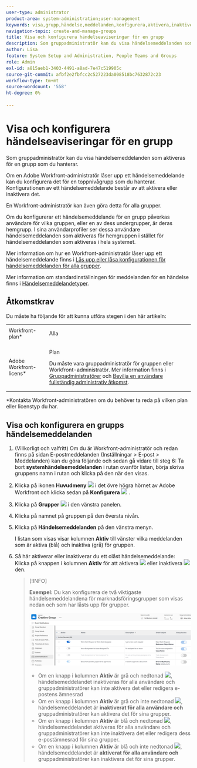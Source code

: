 ```yaml
---
user-type: administrator
product-area: system-administration;user-management
keywords: visa,grupp,händelse,meddelanden,konfigurera,aktivera,inaktivera
navigation-topic: create-and-manage-groups
title: Visa och konfigurera händelseaviseringar för en grupp
description: Som gruppadministratör kan du visa händelsemeddelanden som aktiveras för en grupp som du hanterar. Om en Adobe Workfront-administratör låser upp ett händelsemeddelande kan du konfigurera det för en toppnivågrupp som du hanterar. Konfigurationen av ett händelsemeddelande består av att aktivera eller inaktivera det.
author: Lisa
feature: System Setup and Administration, People Teams and Groups
role: Admin
exl-id: a815aeb1-3403-4491-a8ad-7e47c519905c
source-git-commit: afbf2e2fbfcc2c527223da008518bc7632872c23
workflow-type: tm+mt
source-wordcount: '558'
ht-degree: 0%

---
```


# Visa och konfigurera händelseaviseringar för en grupp

Som gruppadministratör kan du visa händelsemeddelanden som aktiveras för en grupp som du hanterar.

Om en Adobe Workfront-administratör låser upp ett händelsemeddelande kan du konfigurera det för en toppnivågrupp som du hanterar. Konfigurationen av ett händelsemeddelande består av att aktivera eller inaktivera det.

En Workfront-administratör kan även göra detta för alla grupper.

Om du konfigurerar ett händelsemeddelande för en grupp påverkas användare för vilka gruppen, eller en av dess undergrupper, är deras hemgrupp. I sina användarprofiler ser dessa användare händelsemeddelanden som aktiveras för hemgruppen i stället för händelsemeddelanden som aktiveras i hela systemet.

Mer information om hur en Workfront-administratör låser upp ett händelsemeddelande finns i [Lås upp eller låsa konfigurationen för händelsemeddelanden för alla grupper](../../../administration-and-setup/manage-workfront/emails/unlock-configuration-of-event-notifications-for-groups.md).

Mer information om standardinställningen för meddelanden för en händelse finns i [Händelsemeddelandetyper](../../../administration-and-setup/manage-workfront/emails/event-notifications-available-in-wf.md).

## Åtkomstkrav

Du måste ha följande för att kunna utföra stegen i den här artikeln:

<table style="table-layout:auto"> 
 <col> 
 <col> 
 <tbody> 
  <tr> 
   <td role="rowheader">Workfront-plan*</td> 
   <td> <p>Alla</p> </td> 
  </tr> 
  <tr> 
   <td role="rowheader">Adobe Workfront-licens*</td> 
   <td> <p>Plan </p> <p>Du måste vara gruppadministratör för gruppen eller Workfront-administratör. Mer information finns i <a href="../../../administration-and-setup/manage-groups/group-roles/group-administrators.md" class="MCXref xref">Gruppadministratörer</a> och <a href="../../../administration-and-setup/add-users/configure-and-grant-access/grant-a-user-full-administrative-access.md" class="MCXref xref">Bevilja en användare fullständig administrativ åtkomst</a>.</p> </td> 
  </tr> 
 </tbody> 
</table>

&#42;Kontakta Workfront-administratören om du behöver ta reda på vilken plan eller licenstyp du har.

## Visa och konfigurera en grupps händelsemeddelanden

1. (Villkorligt och valfritt) Om du är Workfront-administratör och redan finns på sidan E-postmeddelanden (Inställningar > E-post > Meddelanden) kan du göra följande och sedan gå vidare till steg 6: Ta bort **systemhändelsemeddelanden** i rutan ovanför listan, börja skriva gruppens namn i rutan och klicka på den när den visas.
1. Klicka på ikonen **Huvudmeny** ![](assets/main-menu-icon.png) i det övre högra hörnet av Adobe Workfront och klicka sedan på **Konfigurera** ![](assets/gear-icon-settings.png) .

1. Klicka på **Grupper** ![](assets/groups-icon.png) i den vänstra panelen.

1. Klicka på namnet på gruppen på den översta nivån.
1. Klicka på **Händelsemeddelanden** på den vänstra menyn.

   I listan som visas visar kolumnen **Aktiv** till vänster vilka meddelanden som är aktiva (blå) och inaktiva (grå) för gruppen.

1. Så här aktiverar eller inaktiverar du ett olåst händelsemeddelande: Klicka på knappen i kolumnen <strong>Aktiv</strong> för att aktivera <img src="assets/email-notification-enabled-unlocked.png"> eller inaktivera <img src="assets/email-notification-disabled-unlocked.png"> den.

   >[!INFO]
   >
   >**Exempel:** Du kan konfigurera de två viktigaste händelsemeddelandena för marknadsföringsgrupper som visas nedan och som har låsts upp för grupper.</p> <p> <img src="assets/configure-group-event-notifications.png">
   >* Om en knapp i kolumnen <strong>Aktiv</strong> är grå och nedtonad <img src="assets/email-notification-disabled-locked.png">, händelsemeddelandet inaktiveras för alla användare och gruppadministratörer kan inte aktivera det eller redigera e-postens ämnesrad
   >* Om en knapp i kolumnen <strong>Aktiv</strong> är grå och inte nedtonad <img src="assets/email-notification-disabled-unlocked.png">, händelsemeddelandet är <strong>inaktiverat för alla användare och </strong> gruppadministratörer kan aktivera det för sina grupper.
   >* Om en knapp i kolumnen <strong>Aktiv</strong> är blå och nedtonad <img src="assets/email-notification-enabled-locked.png">, händelsemeddelandet aktiveras för alla användare och gruppadministratörer kan inte inaktivera det eller redigera dess e-postämnesrad för sina grupper.
   >* Om en knapp i kolumnen <strong>Aktiv</strong> är blå och inte nedtonad <img src="assets/email-notification-enabled-unlocked.png">, händelsemeddelandet är <strong>aktiverat för alla användare och</strong> gruppadministratörer kan inaktivera det för sina grupper.

<!--
This step (with substeps) is for functionality from a Sprint 3 2021 story that got put on hold. Also see the PDF on the story for some text earlier in the article that needs to be added. 

1. To customize the email subject line of an event notification,
  1. Click the name of the event notification.
  1. In the <strong>Event Notification</strong> box that displays, in the <strong>Email Subject Line</strong> box, change the text and fields, including custom fields, then click <strong>Update</strong> to save the new subject lines for your emails.
  IMPORTANT: The names of the fields added must match the camel case syntax of our database structure. For more information about how our objects and their fields are named in the Workfront database, see the <a href="../../../wf-api/workfront-api.md" class="MCXref xref">Adobe Workfront API</a>.
  For more information about customizing the email subject line of an event notification, see <a href="../../../administration-and-setup/manage-workfront/emails/custom-email-subjects-event-notification.md" class="MCXref xref">Customize email subjects for event notifications</a>. 
-->

